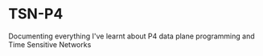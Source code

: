 # TSN-P4
Documenting everything I've learnt about P4 data plane programming and Time Sensitive Networks
